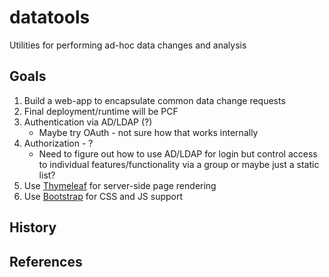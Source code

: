 # datatools
Utilities for performing ad-hoc data changes and analysis

## Goals
1. Build a web-app to encapsulate common data change requests
1. Final deployment/runtime will be PCF
1. Authentication via AD/LDAP (?)
   * Maybe try OAuth - not sure how that works internally
1. Authorization - ?
   * Need to figure out how to use AD/LDAP for login but control access to individual features/functionality via a group or maybe just a static list?
1. Use [Thymeleaf](https://www.thymeleaf.org/) for server-side page rendering
1. Use [Bootstrap](https://getbootstrap.com/) for CSS and JS support

## History

## References

